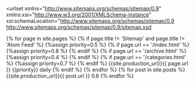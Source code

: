 <?xml version="1.0" encoding="UTF-8"?>
<urlset xmlns="http://www.sitemaps.org/schemas/sitemap/0.9"
        xmlns:xsi="http://www.w3.org/2001/XMLSchema-instance"
        xsi:schemaLocation="http://www.sitemaps.org/schemas/sitemap/0.9 http://www.sitemaps.org/schemas/sitemap/0.9/sitemap.xsd


{% for page in site.pages %}
       {% if page.title !=  'Sitemap' and page.title !=  'Atom Feed' %}
       {%assign priority=0.5 %}
       {% if page.url == '/index.html' %}
               {%assign priority=0.8 %}
       {% endif %}
       {% if page.url == '/archive.html' %}
               {%assign priority=0.4 %}
       {% endif %}
       {% if page.url == '/categories.html' %}
               {%assign priority=0.7 %}
       {% endif %}
       <url>
               <loc>{{site.production_url}}{{ page.url }}</loc>
               <priority>{{priority}}</priority>
               <changefreq>daily</changefreq>
       </url>
       {% endif %}
{% endfor %}
{% for post in site.posts %}
<url>
        <loc>{{site.production_url}}{{ post.url }}</loc>
        <priority>0.6</priority>
</url>
{% endfor %}


</urlset>
